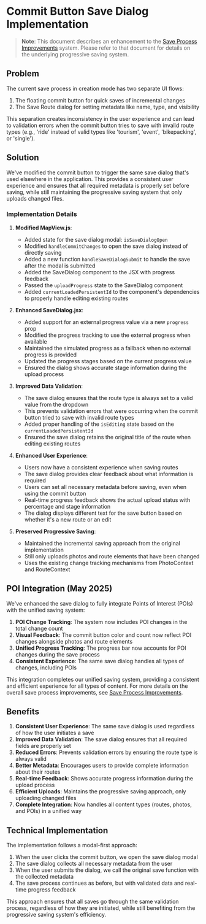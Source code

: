 # Commit Button Save Dialog Implementation

> **Note**: This document describes an enhancement to the [Save Process Improvements](./SAVE_PROCESS_IMPROVEMENTS.md) system. Please refer to that document for details on the underlying progressive saving system.

## Problem

The current save process in creation mode has two separate UI flows:
1. The floating commit button for quick saves of incremental changes
2. The Save Route dialog for setting metadata like name, type, and visibility

This separation creates inconsistency in the user experience and can lead to validation errors when the commit button tries to save with invalid route types (e.g., 'ride' instead of valid types like 'tourism', 'event', 'bikepacking', or 'single').

## Solution

We've modified the commit button to trigger the same save dialog that's used elsewhere in the application. This provides a consistent user experience and ensures that all required metadata is properly set before saving, while still maintaining the progressive saving system that only uploads changed files.

### Implementation Details

1. **Modified MapView.js**:
   - Added state for the save dialog modal: `isSaveDialogOpen`
   - Modified `handleCommitChanges` to open the save dialog instead of directly saving
   - Added a new function `handleSaveDialogSubmit` to handle the save after the modal is submitted
   - Added the SaveDialog component to the JSX with progress feedback
   - Passed the `uploadProgress` state to the SaveDialog component
   - Added `currentLoadedPersistentId` to the component's dependencies to properly handle editing existing routes

2. **Enhanced SaveDialog.jsx**:
   - Added support for an external progress value via a new `progress` prop
   - Modified the progress tracking to use the external progress when available
   - Maintained the simulated progress as a fallback when no external progress is provided
   - Updated the progress stages based on the current progress value
   - Ensured the dialog shows accurate stage information during the upload process

3. **Improved Data Validation**:
   - The save dialog ensures that the route type is always set to a valid value from the dropdown
   - This prevents validation errors that were occurring when the commit button tried to save with invalid route types
   - Added proper handling of the `isEditing` state based on the `currentLoadedPersistentId`
   - Ensured the save dialog retains the original title of the route when editing existing routes

4. **Enhanced User Experience**:
   - Users now have a consistent experience when saving routes
   - The save dialog provides clear feedback about what information is required
   - Users can set all necessary metadata before saving, even when using the commit button
   - Real-time progress feedback shows the actual upload status with percentage and stage information
   - The dialog displays different text for the save button based on whether it's a new route or an edit

5. **Preserved Progressive Saving**:
   - Maintained the incremental saving approach from the original implementation
   - Still only uploads photos and route elements that have been changed
   - Uses the existing change tracking mechanisms from PhotoContext and RouteContext

## POI Integration (May 2025)

We've enhanced the save dialog to fully integrate Points of Interest (POIs) with the unified saving system:

1. **POI Change Tracking**: The system now includes POI changes in the total change count
2. **Visual Feedback**: The commit button color and count now reflect POI changes alongside photos and route elements
3. **Unified Progress Tracking**: The progress bar now accounts for POI changes during the save process
4. **Consistent Experience**: The same save dialog handles all types of changes, including POIs

This integration completes our unified saving system, providing a consistent and efficient experience for all types of content. For more details on the overall save process improvements, see [Save Process Improvements](./SAVE_PROCESS_IMPROVEMENTS.md).

## Benefits

1. **Consistent User Experience**: The same save dialog is used regardless of how the user initiates a save
2. **Improved Data Validation**: The save dialog ensures that all required fields are properly set
3. **Reduced Errors**: Prevents validation errors by ensuring the route type is always valid
4. **Better Metadata**: Encourages users to provide complete information about their routes
5. **Real-time Feedback**: Shows accurate progress information during the upload process
6. **Efficient Uploads**: Maintains the progressive saving approach, only uploading changed files
7. **Complete Integration**: Now handles all content types (routes, photos, and POIs) in a unified way

## Technical Implementation

The implementation follows a modal-first approach:

1. When the user clicks the commit button, we open the save dialog modal
2. The save dialog collects all necessary metadata from the user
3. When the user submits the dialog, we call the original save function with the collected metadata
4. The save process continues as before, but with validated data and real-time progress feedback

This approach ensures that all saves go through the same validation process, regardless of how they are initiated, while still benefiting from the progressive saving system's efficiency.
